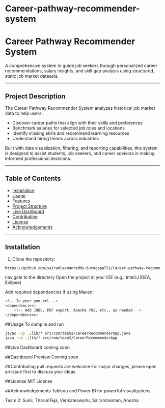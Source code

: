 # Career-pathway-recommender-system
# Career Pathway Recommender System  
A comprehensive system to guide job seekers through personalized career recommendations, salary insights, and skill gap analysis using structured, static job market datasets.

---

## Project Description

The Career Pathway Recommender System analyzes historical job market data to help users:
- Discover career paths that align with their skills and preferences
- Benchmark salaries for selected job roles and locations
- Identify missing skills and recommend learning resources
- Understand hiring trends across industries

Built with data visualization, filtering, and reporting capabilities, this system is designed to assist students, job seekers, and career advisors in making informed professional decisions.

---

## Table of Contents
- [Installation](#installation)
- [Usage](#usage)
- [Features](#features)
- [Project Structure](#project-structure)
- [Live Dashboard](#live-dashboard)
- [Contributing](#contributing)
- [License](#license)
- [Acknowledgements](#acknowledgements)

---

## Installation

1. Clone the repository:
```bash
https://github.com/sairamlaxmanreddy-burugapalli/Career-pathway-recommender-system.git
```
navigate to the directory
Open the project in your IDE (e.g., IntelliJ IDEA, Eclipse)

Add required dependencies
If using Maven:
```bash
<!-- In your pom.xml -->
<dependencies>
    <!-- Add JDBC, PDF export, Apache POI, etc., as needed -->
</dependencies>
```
##Usage
To compile and run
```bash
javac -cp .;lib/* src/com/team2/CareerRecommenderApp.java
java -cp .;lib/* src/com/team2/CareerRecommenderApp
```
##Live Dashboard
coming soon

##Dashboard Preview
Coming soon

##Contributing
pull requests are welcome
For major changes, please open an issue first to discuss your ideas.

##License
MIT License

##Acknowledgements
Tableau and Power BI for powerful visualizations

Team 2: Sunil, TharunTeja, Venkateswarlu, Sairamlaxman, Anusha
